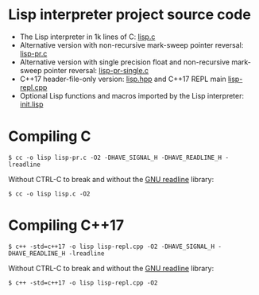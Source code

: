 # Lisp interpreter project source code

- The Lisp interpreter in 1k lines of C: [lisp.c](lisp.c)
- Alternative version with non-recursive mark-sweep pointer reversal: [lisp-pr.c](lisp-pr.c)
- Alternative version with single precision float and non-recursive mark-sweep pointer reversal: [lisp-pr-single.c](lisp-pr-single.c)
- C++17 header-file-only version: [lisp.hpp](lisp.hpp) and C++17 REPL main [lisp-repl.cpp](lisp-repl.cpp)
- Optional Lisp functions and macros imported by the Lisp interpreter: [init.lisp](init.lisp)

# Compiling C

    $ cc -o lisp lisp-pr.c -O2 -DHAVE_SIGNAL_H -DHAVE_READLINE_H -lreadline

Without CTRL-C to break and without the [GNU readline](https://en.wikipedia.org/wiki/GNU_Readline) library:

    $ cc -o lisp lisp.c -O2

# Compiling C++17

    $ c++ -std=c++17 -o lisp lisp-repl.cpp -O2 -DHAVE_SIGNAL_H -DHAVE_READLINE_H -lreadline

Without CTRL-C to break and without the [GNU readline](https://en.wikipedia.org/wiki/GNU_Readline) library:

    $ c++ -std=c++17 -o lisp lisp-repl.cpp -O2
